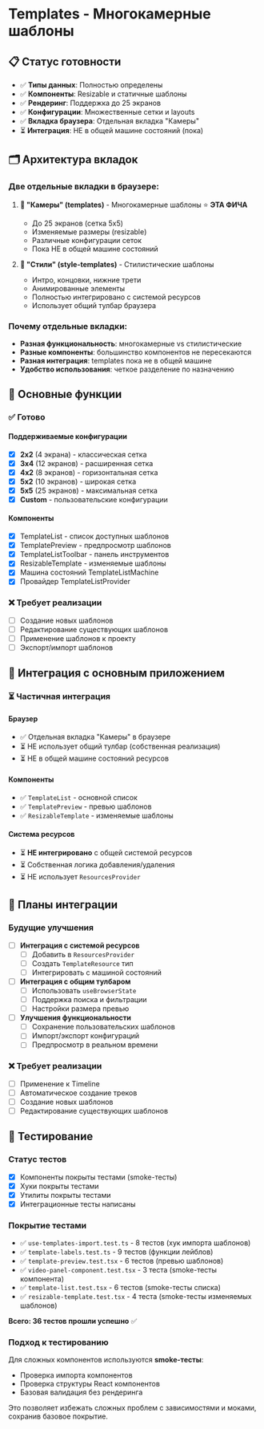 # Templates - Многокамерные шаблоны

## 📋 Статус готовности

- ✅ **Типы данных**: Полностью определены
- ✅ **Компоненты**: Resizable и статичные шаблоны
- ✅ **Рендеринг**: Поддержка до 25 экранов
- ✅ **Конфигурации**: Множественные сетки и layouts
- ✅ **Вкладка браузера**: Отдельная вкладка "Камеры"
- ⏳ **Интеграция**: НЕ в общей машине состояний (пока)

## 🗂️ Архитектура вкладок

### **Две отдельные вкладки в браузере:**

1. **📐 "Камеры" (templates)** - Многокамерные шаблоны ⭐ **ЭТА ФИЧА**
   - До 25 экранов (сетка 5x5)
   - Изменяемые размеры (resizable)
   - Различные конфигурации сеток
   - Пока НЕ в общей машине состояний

2. **🎨 "Стили" (style-templates)** - Стилистические шаблоны
   - Интро, концовки, нижние трети
   - Анимированные элементы
   - Полностью интегрировано с системой ресурсов
   - Использует общий тулбар браузера

### **Почему отдельные вкладки:**
- **Разная функциональность**: многокамерные vs стилистические
- **Разные компоненты**: большинство компонентов не пересекаются
- **Разная интеграция**: templates пока не в общей машине
- **Удобство использования**: четкое разделение по назначению

## 🎯 Основные функции

### ✅ Готово

#### Поддерживаемые конфигурации
- [x] **2x2** (4 экрана) - классическая сетка
- [x] **3x4** (12 экранов) - расширенная сетка
- [x] **4x2** (8 экранов) - горизонтальная сетка
- [x] **5x2** (10 экранов) - широкая сетка
- [x] **5x5** (25 экранов) - максимальная сетка
- [x] **Custom** - пользовательские конфигурации

#### Компоненты
- [x] TemplateList - список доступных шаблонов
- [x] TemplatePreview - предпросмотр шаблонов
- [x] TemplateListToolbar - панель инструментов
- [x] ResizableTemplate - изменяемые шаблоны
- [x] Машина состояний TemplateListMachine
- [x] Провайдер TemplateListProvider

### ❌ Требует реализации
- [ ] Создание новых шаблонов
- [ ] Редактирование существующих шаблонов
- [ ] Применение шаблонов к проекту
- [ ] Экспорт/импорт шаблонов

## 🔗 Интеграция с основным приложением

### ⏳ Частичная интеграция

#### Браузер
- ✅ Отдельная вкладка "Камеры" в браузере
- ⏳ НЕ использует общий тулбар (собственная реализация)
- ⏳ НЕ в общей машине состояний ресурсов

#### Компоненты
- ✅ `TemplateList` - основной список
- ✅ `TemplatePreview` - превью шаблонов
- ✅ `ResizableTemplate` - изменяемые шаблоны

#### Система ресурсов
- ⏳ **НЕ интегрировано** с общей системой ресурсов
- ⏳ Собственная логика добавления/удаления
- ⏳ НЕ использует `ResourcesProvider`

## 🚀 Планы интеграции

### Будущие улучшения
- [ ] **Интеграция с системой ресурсов**
  - [ ] Добавить в `ResourcesProvider`
  - [ ] Создать `TemplateResource` тип
  - [ ] Интегрировать с машиной состояний

- [ ] **Интеграция с общим тулбаром**
  - [ ] Использовать `useBrowserState`
  - [ ] Поддержка поиска и фильтрации
  - [ ] Настройки размера превью

- [ ] **Улучшения функциональности**
  - [ ] Сохранение пользовательских шаблонов
  - [ ] Импорт/экспорт конфигураций
  - [ ] Предпросмотр в реальном времени

### ❌ Требует реализации
- [ ] Применение к Timeline
- [ ] Автоматическое создание треков
- [ ] Создание новых шаблонов
- [ ] Редактирование существующих шаблонов

## 🧪 Тестирование

### Статус тестов
- [x] Компоненты покрыты тестами (smoke-тесты)
- [x] Хуки покрыты тестами
- [x] Утилиты покрыты тестами
- [x] Интеграционные тесты написаны

### Покрытие тестами
- ✅ `use-templates-import.test.ts` - 8 тестов (хук импорта шаблонов)
- ✅ `template-labels.test.ts` - 9 тестов (функции лейблов)
- ✅ `template-preview.test.tsx` - 6 тестов (превью шаблонов)
- ✅ `video-panel-component.test.tsx` - 3 теста (smoke-тесты компонента)
- ✅ `template-list.test.tsx` - 6 тестов (smoke-тесты списка)
- ✅ `resizable-template.test.tsx` - 4 теста (smoke-тесты изменяемых шаблонов)

**Всего: 36 тестов прошли успешно** ✅

### Подход к тестированию
Для сложных компонентов используются **smoke-тесты**:
- Проверка импорта компонентов
- Проверка структуры React компонентов
- Базовая валидация без рендеринга

Это позволяет избежать сложных проблем с зависимостями и моками, сохранив базовое покрытие.
